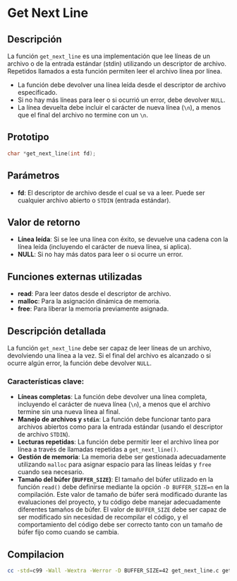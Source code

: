 
# Get Next Line

## Descripción

La función `get_next_line` es una implementación que lee líneas de un archivo o de la entrada estándar (stdin) utilizando un descriptor de archivo. Repetidos llamados a esta función permiten leer el archivo línea por línea.

- La función debe devolver una línea leída desde el descriptor de archivo especificado.
- Si no hay más líneas para leer o si ocurrió un error, debe devolver `NULL`.
- La línea devuelta debe incluir el carácter de nueva línea (`\n`), a menos que el final del archivo no termine con un `\n`.

## Prototipo

```c
char *get_next_line(int fd);
```

## Parámetros

- **fd**: El descriptor de archivo desde el cual se va a leer. Puede ser cualquier archivo abierto o `STDIN` (entrada estándar).

## Valor de retorno

- **Línea leída**: Si se lee una línea con éxito, se devuelve una cadena con la línea leída (incluyendo el carácter de nueva línea, si aplica).
- **NULL**: Si no hay más datos para leer o si ocurre un error.

## Funciones externas utilizadas

- **read**: Para leer datos desde el descriptor de archivo.
- **malloc**: Para la asignación dinámica de memoria.
- **free**: Para liberar la memoria previamente asignada.


## Descripción detallada

La función `get_next_line` debe ser capaz de leer líneas de un archivo, devolviendo una línea a la vez. Si el final del archivo es alcanzado o si ocurre algún error, la función debe devolver `NULL`.

### Características clave:

- **Líneas completas**: La función debe devolver una línea completa, incluyendo el carácter de nueva línea (`\n`), a menos que el archivo termine sin una nueva línea al final.
- **Manejo de archivos y `stdin`**: La función debe funcionar tanto para archivos abiertos como para la entrada estándar (usando el descriptor de archivo `STDIN`).
- **Lecturas repetidas**: La función debe permitir leer el archivo línea por línea a través de llamadas repetidas a `get_next_line()`.
- **Gestión de memoria**: La memoria debe ser gestionada adecuadamente utilizando `malloc` para asignar espacio para las líneas leídas y `free` cuando sea necesario.
- **Tamaño del búfer (`BUFFER_SIZE`)**: El tamaño del búfer utilizado en la función `read()` debe definirse mediante la opción `-D BUFFER_SIZE=n` en la compilación. Este valor de tamaño de búfer será modificado durante las evaluaciones del proyecto, y tu código debe manejar adecuadamente diferentes tamaños de búfer. El valor de `BUFFER_SIZE` debe ser capaz de ser modificado sin necesidad de recompilar el código, y el comportamiento del código debe ser correcto tanto con un tamaño de búfer fijo como cuando se cambia.


## Compilacion
```bash
cc -std=c99 -Wall -Wextra -Werror -D BUFFER_SIZE=42 get_next_line.c get_next_line_utils.c main.c -o test
```

